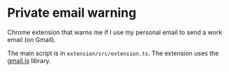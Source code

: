# Private email warning

Chrome extension that warns me if I use my personal email to send a work email (on Gmail). 

The main script is in `extension/src/extension.ts`. The extension uses the [gmail.js](https://github.com/KartikTalwar/gmail.js/) library. 
